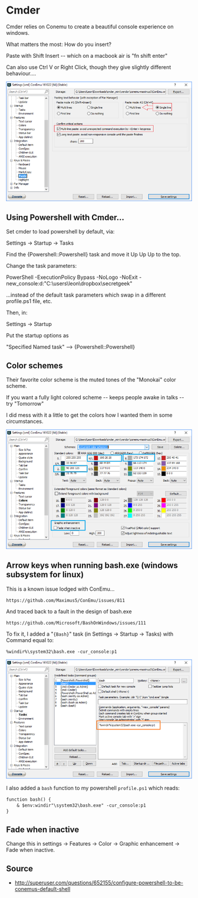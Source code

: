# Cmder 

Cmder relies on Conemu to create a beautiful console experience on windows. 

What matters the most: How do you insert?

Paste with Shift Insert -- which on a macbook air is "fn shift enter"

Can also use Ctrl V or Right Click, though they give slightly different behaviour....

![cmder paste settings](CmdEr_Paste_Settings.png)

## Using Powershell with Cmder...

Set cmder to load powershell by default, via:

Settings -> Startup -> Tasks

Find the {Powershell::Powershell} task and move it Up Up Up to the top.

Change the task parameters:

PowerShell -ExecutionPolicy Bypass -NoLogo -NoExit -new_console:d:"C:\users\leon\dropbox\secretgeek"

...instead of the default task parameters which swap in a different profile.ps1 file, etc.

Then, in:

Settings -> Startup

Put the startup options as

"Specified Named task" --> {Powershell::Powershell}


## Color schemes

Their favorite color scheme is the muted tones of the "Monokai" color scheme.

If you want a fully light colored scheme -- keeps people awake in talks -- try "Tomorrow"

I did mess with it a little to get the colors how I wanted them in some circumstances.

![Tomorrow Color Scheme (slightly modified)](CmdEr_Color_Scheme_Based_On_Tomorrow.png)


## Arrow keys when running bash.exe (windows subsystem for linux)

This is a known issue lodged with ConEmu...

    https://github.com/Maximus5/ConEmu/issues/811

And traced back to a fault in the design of bash.exe

    https://github.com/Microsoft/BashOnWindows/issues/111

To fix it, I added a "`{Bash}`" task (in Settings -> Startup -> Tasks) with Command equal to:

    %windir%\system32\bash.exe -cur_console:p1   

![cmder bash arrows keys support](CmdEr_Bash.png)    
    
I also added a `bash` function to my powershell `profile.ps1` which reads:

    function bash() {
        & $env:windir"\system32\bash.exe" -cur_console:p1
    }
    

## Fade when inactive

Change this in settings -> Features -> Color -> Graphic enhancement -> Fade when inactive.

    
## Source

 * <http://superuser.com/questions/652155/configure-powershell-to-be-conemus-default-shell>
